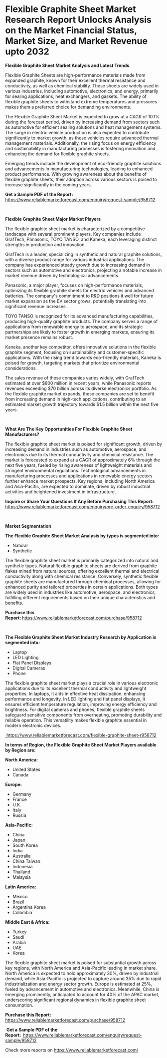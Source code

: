 <p><h1>Flexible Graphite Sheet Market Research Report Unlocks Analysis on the Market Financial Status, Market Size, and Market Revenue upto 2032</h1></p><p><strong>Flexible Graphite Sheet Market Analysis and Latest Trends</strong></p>
<p><p>Flexible Graphite Sheets are high-performance materials made from expanded graphite, known for their excellent thermal resistance and conductivity, as well as chemical stability. These sheets are widely used in various industries, including automotive, electronics, and energy, primarily for sealing applications, heat exchangers, and gaskets. The ability of flexible graphite sheets to withstand extreme temperatures and pressures makes them a preferred choice for demanding environments.</p><p>The Flexible Graphite Sheet Market is expected to grow at a CAGR of 10.1% during the forecast period, driven by increasing demand from sectors such as automotive for efficient sealing solutions and heat management systems. The surge in electric vehicle production is also expected to contribute significantly to market growth, as these vehicles require advanced thermal management materials. Additionally, the rising focus on energy efficiency and sustainability in manufacturing processes is fostering innovation and enhancing the demand for flexible graphite sheets. </p><p>Emerging trends include the development of eco-friendly graphite solutions and advancements in manufacturing technologies, leading to enhanced product performance. With growing awareness about the benefits of flexible graphite sheets, their adoption across various sectors is poised to increase significantly in the coming years.</p></p>
<p><strong>Get a Sample PDF of the Report:&nbsp;</strong> <a href="https://www.reliablemarketforecast.com/enquiry/request-sample/958712?utm_campaign=3538&utm_medium=2&utm_source=Github&utm_content=ia&utm_term=01042025&utm_id=flexible-graphite-sheet">https://www.reliablemarketforecast.com/enquiry/request-sample/958712</a></p>
<p>&nbsp;</p>
<p><strong>Flexible Graphite Sheet Major Market Players</strong></p>
<p><p>The flexible graphite sheet market is characterized by a competitive landscape with several prominent players. Key companies include GrafTech, Panasonic, TOYO TANSO, and Kaneka, each leveraging distinct strengths in production and innovation.</p><p>GrafTech is a leader, specializing in synthetic and natural graphite solutions, with a diverse product range for various industrial applications. The company has experienced steady growth due to increasing demand in sectors such as automotive and electronics, projecting a notable increase in market revenue driven by technological advancements.</p><p>Panasonic, a major player, focuses on high-performance materials, optimizing its flexible graphite sheets for electric vehicles and advanced batteries. The company's commitment to R&D positions it well for future market expansion as the EV sector grows, potentially translating into significant revenue increases.</p><p>TOYO TANSO is recognized for its advanced manufacturing capabilities, producing high-quality graphite products. The company serves a range of applications from renewable energy to aerospace, and its strategic partnerships are likely to foster growth in emerging markets, ensuring its market presence remains robust.</p><p>Kaneka, another key competitor, offers innovative solutions in the flexible graphite segment, focusing on sustainability and customer-specific applications. With the rising trend towards eco-friendly materials, Kaneka is poised for growth, targeting markets that prioritize environmental considerations.</p><p>The sales revenue of these companies varies widely, with GrafTech estimated at over $800 million in recent years, while Panasonic reports revenues exceeding $70 billion across its diverse electronics portfolio. As the flexible graphite market expands, these companies are set to benefit from increasing demand in high-tech applications, contributing to an estimated market growth trajectory towards $1.5 billion within the next five years.</p></p>
<p>&nbsp;</p>
<p><strong>What Are The Key Opportunities For Flexible Graphite Sheet Manufacturers?</strong></p>
<p><p>The flexible graphite sheet market is poised for significant growth, driven by increasing demand in industries such as automotive, aerospace, and electronics due to its thermal conductivity and chemical resistance. The market is forecasted to expand at a CAGR of approximately 6% through the next five years, fueled by rising awareness of lightweight materials and stringent environmental regulations. Technological advancements in manufacturing processes and applications in renewable energy sectors further enhance market prospects. Key regions, including North America and Asia-Pacific, are expected to dominate, driven by robust industrial activities and heightened investment in infrastructure.</p></p>
<p><strong>Inquire or Share Your Questions If Any Before Purchasing This Report:</strong> <a href="https://www.reliablemarketforecast.com/enquiry/pre-order-enquiry/958712?utm_campaign=3538&utm_medium=2&utm_source=Github&utm_content=ia&utm_term=01042025&utm_id=flexible-graphite-sheet">https://www.reliablemarketforecast.com/enquiry/pre-order-enquiry/958712</a></p>
<p>&nbsp;</p>
<p><strong>Market Segmentation</strong></p>
<p><strong>The Flexible Graphite Sheet Market Analysis by types is segmented into:</strong></p>
<p><ul><li>Natural</li><li>Synthetic</li></ul></p>
<p><p>The flexible graphite sheet market is primarily categorized into natural and synthetic types. Natural flexible graphite sheets are derived from graphite flakes mined from natural sources, offering excellent thermal and electrical conductivity along with chemical resistance. Conversely, synthetic flexible graphite sheets are manufactured through chemical processes, allowing for enhanced purity and tailored properties in certain applications. Both types are widely used in industries like automotive, aerospace, and electronics, fulfilling different requirements based on their unique characteristics and benefits.</p></p>
<p><strong>Purchase this Report:&nbsp;</strong><a href="https://www.reliablemarketforecast.com/purchase/958712?utm_campaign=3538&utm_medium=2&utm_source=Github&utm_content=ia&utm_term=01042025&utm_id=flexible-graphite-sheet">https://www.reliablemarketforecast.com/purchase/958712</a></p>
<p>&nbsp;</p>
<p><strong>The Flexible Graphite Sheet Market Industry Research by Application is segmented into:</strong></p>
<p><ul><li>Laptop</li><li>LED Lighting</li><li>Flat Panel Displays</li><li>Digital Cameras</li><li>Phone</li></ul></p>
<p><p>The flexible graphite sheet market plays a crucial role in various electronic applications due to its excellent thermal conductivity and lightweight properties. In laptops, it aids in effective heat dissipation, enhancing performance and longevity. In LED lighting and flat panel displays, it ensures efficient temperature regulation, improving energy efficiency and brightness. For digital cameras and phones, flexible graphite sheets safeguard sensitive components from overheating, promoting durability and reliable operation. This versatility makes flexible graphite essential in modern electronic devices.</p></p>
<p><a href="https://www.reliablemarketforecast.com/flexible-graphite-sheet-r958712?utm_campaign=3538&utm_medium=2&utm_source=Github&utm_content=ia&utm_term=01042025&utm_id=flexible-graphite-sheet">&nbsp;https://www.reliablemarketforecast.com/flexible-graphite-sheet-r958712</a></p>
<p><strong>In terms of Region, the Flexible Graphite Sheet Market Players available by Region are:</strong></p>
<p>
    <p> <strong> North America: </strong>
        <ul>
            <li>United States</li>
            <li>Canada</li>
        </ul>
        </p> 
    <p> <strong> Europe: </strong>
        <ul>
            <li>Germany</li>
            <li>France</li>
            <li>U.K.</li>
            <li>Italy</li>
            <li>Russia</li>
        </ul>
        </p> 
    <p> <strong> Asia-Pacific: </strong>
        <ul>
            <li>China</li>
            <li>Japan</li>
            <li>South Korea</li>
            <li>India</li>
            <li>Australia</li>
            <li>China Taiwan</li>
            <li>Indonesia</li>
            <li>Thailand</li>
            <li>Malaysia</li>
        </ul>
        </p> 
    <p> <strong> Latin America: </strong>
        <ul>
            <li>Mexico</li>
            <li>Brazil</li>
            <li>Argentina Korea</li>
            <li>Colombia</li>
        </ul>
        </p> 
    <p> <strong> Middle East & Africa: </strong>
        <ul>
            <li>Turkey</li>
            <li>Saudi</li>
            <li>Arabia</li>
            <li>UAE</li>
            <li>Korea</li>
        </ul>
    </p>
    </p>
<p><p>The flexible graphite sheet market is poised for substantial growth across key regions, with North America and Asia-Pacific leading in market share. North America is expected to hold approximately 30%, driven by industrial demand, while Asia-Pacific is projected to capture around 35% due to rapid industrialization and energy sector growth. Europe is estimated at 25%, fueled by advancement in automotive and electronics. Meanwhile, China is emerging prominently, anticipated to account for 40% of the APAC market, underscoring significant regional dynamics in flexible graphite sheet consumption.</p></p>
<p><strong>Purchase this Report: </strong><a href="https://www.reliablemarketforecast.com/purchase/958712?utm_campaign=3538&utm_medium=2&utm_source=Github&utm_content=ia&utm_term=01042025&utm_id=flexible-graphite-sheet">https://www.reliablemarketforecast.com/purchase/958712</a></p>
<p>&nbsp;<strong>Get a Sample PDF of the Report:&nbsp;&nbsp;</strong><a href="https://www.reliablemarketforecast.com/enquiry/request-sample/958712?utm_campaign=3538&utm_medium=2&utm_source=Github&utm_content=ia&utm_term=01042025&utm_id=flexible-graphite-sheet">https://www.reliablemarketforecast.com/enquiry/request-sample/958712</a></p>
<p><strong></strong></p>
<p>Check more reports on <a href="https://www.reliablemarketforecast.com/?utm_campaign=3538&utm_medium=2&utm_source=Github&utm_content=ia&utm_term=01042025&utm_id=flexible-graphite-sheet">https://www.reliablemarketforecast.com/</a></p>